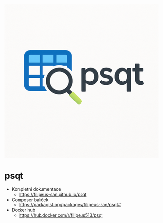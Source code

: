 ![psqt logo](./docs/logo.png)
# psqt
- Kompletní dokumentace
    - https://filipeus-san.github.io/psqt
- Composer balíček
    - https://packagist.org/packages/filipeus-san/psqt#
- Docker hub
    - https://hub.docker.com/r/filipeus513/psqt 

